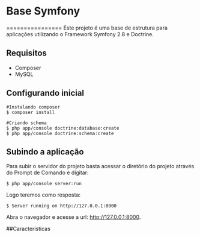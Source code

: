 # Base Symfony
================
Este projeto é uma base de estrutura para aplicações utilizando o Framework Symfony 2.8 e Doctrine.

## Requisitos
* Composer
* MySQL

## Configurando inicial
```
#Instalando composer
$ composer install
```
```
#Criando schema
$ php app/console doctrine:database:create
$ php app/console doctrine:schema:create
```

## Subindo a aplicação
Para subir o servidor do projeto basta acessar o diretório do projeto através do Prompt de Comando e digitar:
```
$ php app/console server:run
```
Logo teremos como resposta:
```
$ Server running on http://127.0.0.1:8000
```
Abra o navegador e acesse a url: http://127.0.0.1:8000.

##Características

